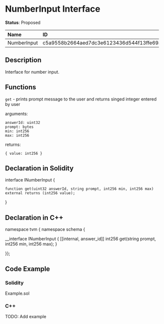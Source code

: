 
# NumberInput Interface

**Status**: Proposed

| Name        | ID                                                                |
| :---------- | :---------------------------------------------------------------- |
| NumberInput | c5a9558b2664aed7dc3e6123436d544f13ffe69ab0e259412f48c6d1c8588401  |


## Description

Interface for number input.

## Functions

`get` - prints prompt message to the user and returns singed integer entered by user

arguments:

	answerId: uint32
    prompt: bytes
	min: int256
	max: int256

returns:

	{ value: int256 }

## Declaration in Solidity

interface INumberInput {

	function get(uint32 answerId, string prompt, int256 min, int256 max) external returns (int256 value);

}

## Declaration in C++

namespace tvm { namespace schema {

__interface INumberInput {
	[[internal, answer_id]]
	int256 get(string prompt, int256 min, int256 max);
}

}};

## Code Example

### Solidity

Example.sol

### C++

TODO: Add example
